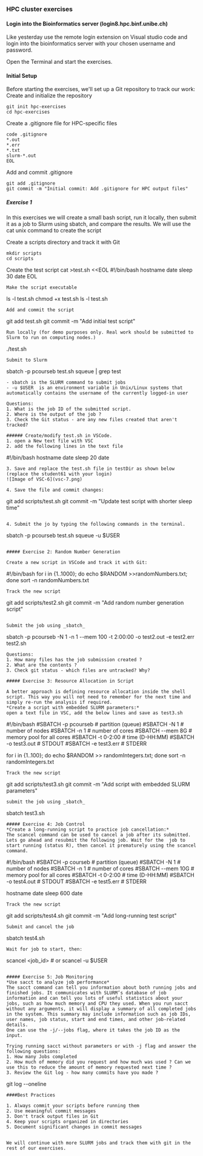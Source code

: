### HPC cluster exercises 

#### Login into the Bioinformatics server (login8.hpc.binf.unibe.ch)
Like yesterday use the remote login extension on Visual studio code and login into the bioinformatics server with your chosen username and password. 

Open the Terminal and start the exercises. 

#### Initial Setup

Before starting the exercises, we'll set up a Git repository to track our work:
Create and initialize the repository
```
git init hpc-exercises
cd hpc-exercises
```
Create a .gitignore file for HPC-specific files

```
code .gitignore
*.out
*.err
*.txt
slurm-*.out
EOL
```
Add and commit .gitignore
```
git add .gitignore
git commit -m "Initial commit: Add .gitignore for HPC output files"
```

##### Exercise 1 
In this exercises we will create a small bash script, run it locally, then submit it as a job to Slurm using sbatch, and compare the results. We will use the cat unix command to create the script  

Create a scripts directory and track it with Git
```
mkdir scripts 
cd scripts
```
Create the test script
cat >test.sh <<EOL
#!/bin/bash
hostname
date
sleep 30
date
EOL
```
Make the script executable
```
ls -l test.sh 
chmod +x test.sh 
ls -l test.sh 
```
Add and commit the script
```
git add test.sh
git commit -m "Add initial test script"
```
Run locally (for demo purposes only. Real work should be submitted to Slurm to run on computing nodes.)
``` 
./test.sh 
```
Submit to Slurm
```
sbatch -p pcourseb test.sh 
squeue | grep test 
```
- sbatch is the SLURM command to submit jobs
- -u $USER  is an environment variable in Unix/Linux systems that automatically contains the username of the currently logged-in user

Questions: 
1. What is the job ID of the submitted script.
2. Where is the output of the job ? 
3. Check the Git status - are any new files created that aren't tracked?

###### Create/modify test.sh in VSCode. 
1. open a New text file with VSC
2. add the following lines in the text file 
```
#!/bin/bash
hostname
date
sleep 20
date
```
3. Save and replace the test.sh file in testDir as shown below (replace the student61 with your login)
![Image of VSC-6](vsc-7.png)

4. Save the file and commit changes:
```
git add scripts/test.sh
git commit -m "Update test script with shorter sleep time"
```

4. Submit the jo by typing the following commands in the terminal. 

```
sbatch -p pcourseb test.sh 
squeue  -u $USER 
```

##### Exercise 2: Random Number Generation

Create a new script in VSCode and track it with Git:
``` 
 #!/bin/bash
for i in {1..1000}; do echo $RANDOM >>randomNumbers.txt; done
sort -n randomNumbers.txt
```
Track the new script
```
git add scripts/test2.sh
git commit -m "Add random number generation script"
```

Submit the job using _sbatch_

```
sbatch -p pcourseb -N 1 -n 1 --mem 100 -t 2:00:00 -o test2.out -e test2.err test2.sh
```
Questions: 
1. How many files has the job submission created ? 
2. What are the contents ? 
3. Check git status - which files are untracked? Why?

##### Exercise 3: Resource Allocation in Script

A better approach is defining resource allocation inside the shell script. This way you will not need to remember for the next time and simply re-run the analysis if required.
*Create a script with embedded SLURM parameters:*
open a text file in VSC, add the below lines and save as test3.sh

```
#!/bin/bash
#SBATCH -p pcourseb # partition (queue)
#SBATCH -N 1 # number of nodes
#SBATCH -n 1 # number of cores
#SBATCH --mem 8G # memory pool for all cores
#SBATCH -t 0-2:00 # time (D-HH:MM)
#SBATCH -o test3.out # STDOUT
#SBATCH -e test3.err # STDERR


for i in {1..100}; do echo $RANDOM >> randomIntegers.txt; done
sort -n randomIntegers.txt

```
Track the new script
```
git add scripts/test3.sh
git commit -m "Add script with embedded SLURM parameters"
```
submit the job using _sbatch_
```
sbatch test3.sh 
```
##### Exercise 4: Job Control
*Create a long-running script to practice job cancellation:*
The scancel command can be used to cancel a job after its submitted. Lets go ahead and resubmit the following job. Wait for the  job to start running (status R), then cancel it prematurely using the scancel command.

```
#!/bin/bash
#SBATCH -p courseb # partition (queue)
#SBATCH -N 1 # number of nodes
#SBATCH -n 1 # number of cores
#SBATCH --mem 10G # memory pool for all cores
#SBATCH -t 0-2:00 # time (D-HH:MM)
#SBATCH -o test4.out # STDOUT
#SBATCH -e test5.err # STDERR

hostname
date
sleep 600
date
```
Track the new script
```
git add scripts/test4.sh
git commit -m "Add long-running test script"
```
Submit and cancel the job
```
sbatch test4.sh
```
Wait for job to start, then:
```
scancel <job_id>  # or scancel -u $USER
```

##### Exercise 5: Job Monitoring
*Use sacct to analyze job performance*
The sacct command can tell you information about both running jobs and finished jobs. It communicates with SLURM’s database of job information and can tell you lots of useful statistics about your jobs, such as how much memory and CPU they used. When you run sacct without any arguments, it will display a summary of all completed jobs in the system. This summary may include information such as job IDs, user names, job status, start and end times, and other job-related details.
One can use the -j/--jobs flag, where it takes the job ID as the input.

Trying running sacct without parameters or with -j flag and answer the following questions:  
1. How many Jobs completed 
2. How much of memory did you request and how much was used ? Can we use this to reduce the amount of memory requested next time ? 
3. Review the Git log - how many commits have you made ? 
```
git log --oneline
```
####Best Practices

1. Always commit your scripts before running them
2. Use meaningful commit messages
3. Don't track output files in Git
4. Keep your scripts organized in directories
5. Document significant changes in commit messages


We will continue with more SLURM jobs and track them with git in the rest of our exercises. 
